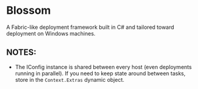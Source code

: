 Blossom
=======

A Fabric-like deployment framework built in C# and tailored toward deployment on Windows machines.

NOTES:
-----

* The IConfig instance is shared between every host (even deployments running
  in parallel). If you need to keep state around between tasks, store in
  the `Context.Extras` dynamic object. 